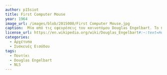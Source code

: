 ```yaml
---
author: p15siot
title: First Computer Mouse
year: 1964
image_url: /images/blob/2015008/First Computer Mouse.jpg
caption:  Mία από τις εφευρέσεις του καινοτόμου Douglas Engelbart. Το πρώτο ποντίκι αυτό αποτέλεσε μεγάλο checkpoint στην επικοινωνία ανθρώπου υπολογιστή αφού στην πραγματικότητα ήτανε ένα μεγάλο βήμα στο δρόμο της διάδρασης κάθε άνθρωπου στον πλανήτη με το υπολογιστή. Χωρίς αυτό ίσως ο καθημερινός άνθρωπος να έβλεπε τον υπολογιστή ως κάτι απλησίαστο
license_url: https://en.wikipedia.org/wiki/Douglas_Engelbart#:~:text=He%20is%20best%20known%20for,precursors%20to%20graphical%20user%20interfaces.
categories:
  - Αρχέτυπα
  - Συσκευές Εισόδου
tags:
  - Ποντίκι
  - Douglas Engelbart
  - NLS
---
```

